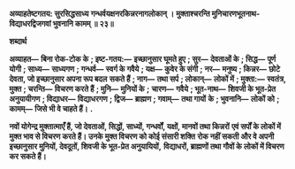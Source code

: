 **अव्याहतेष्टगतय: सुरसिद्धसाध्य** **गन्धर्वयक्षनरकिन्नरनागलोकान् ।** **मुक्ताश्चरन्ति मुनिचारणभूतनाथ-** **विद्याधरद्विजगवां भुवनानि कामम् ॥ २३॥** 

**शब्दार्थ** 

**अव्याहत—** **बिना रोक-टोक के** **; इष्ट-गतय:—** **इच्छानुसार घूमते हुए** **; सुर—** **देवताओं के** **; सिद्ध—** **पूर्ण योगी** **; साध्य—** **साध्यगण** **; गन्धर्व—** **स्वर्ग के गवैये** **; यक्ष—** **कुवेर के संगी** **; नर—** **मनुष्य** **; किन्नर—** **छोटे देवता, जो इच्छानुसार अपना रूप बदल** **सकते हैं** **; नाग—** **तथा सर्प** **; लोकान्—** **लोकों में** **; मुक्ता:—** **स्वतंत्र, मुक्त** **; चरन्ति—** **विचरण करते हैं** **; मुनि—** **मुनियों के** **;** **चारण—** **गवैये** **; भूत-नाथ—** **शिवजी के भूत-प्रेत अनुयायीगण** **; विद्याधर—** **विद्याधरगण** **; द्विज—** **ब्राह्मण** **; गवाम्—** **तथा गायों** **के** **; भुवनानि—** **लोकों को** **; कामम्—** **जिसे भी वे चाहते हैं।** **.** 

**नवों योगेन्द्र मुक्तात्माएँ हैं, जो देवताओं, सिद्धों, साध्यों, गन्धर्वों, यक्षों, मानवों तथा किन्नरों** **एवं सर्पों के लोकों में मुक्त भाव से विचरण करते हैं। उनके मुक्त विचरण को कोई संसारी शक्ति** **रोक नहीं सकती और वे अपनी इच्छानुसार मुनियों, देवदूतों, शिवजी के भूत-प्रेत अनुयायियों,** **विद्याधरों, ब्राह्मणों तथा गौवों के लोकों में विचरण कर सकते हैं।** 